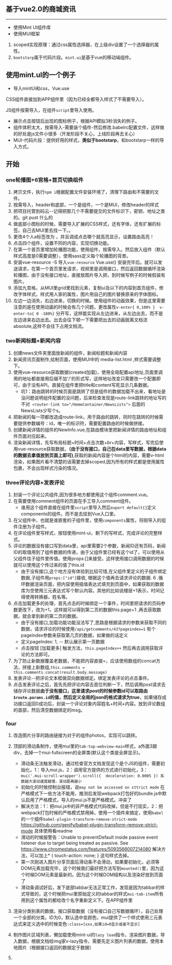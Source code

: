 ## 基于vue2.0的商城资讯
***
- 使用Mint UI组件库
- 使用MUI框架

1.  scoped实现原理：通过css属性选择器，在上级div设置了一个选择器的属性。
2.  `bootstarp`属于代码片段。`mint.ui`是基于vue的移动端组件。

## 使用mint.ul的一个例子

- 导入mintUi和css，Vue.use

CSS组件直接加到APP组件里（因为已经全都导入样式了不需要导入）。

JS组件按需导入，在组件`script`里导入使用。

- 展示点击按钮后出现的图标例子，根据API模拟3秒消失的例子。
- 组件体积太大，按需导入-需要装个插件-然后修改.babelrc配置文件，这样做的好处是js文件小很多（开发阶段不关心，上线阶段再去关心）
- MUI-代码片段：提供好用的样式，**类似于bootstarp**，和bootstarp一样的导入方式。

## 开始

### one轮播图+6宫格+首页切换组件

1. 拷贝文件，执行`npm i`根据配置文件安装环境了，清理下路由和不需要的文件。
2. 按需导入，header和底部，一个是组件，一个是MUI，修改header的样式
3. 把项目托管到码云--记得把那几个不需要提交的文件标识下，密钥、地址之类的。git pust 什么的
4. 做底部小图标的时候，需要导入扩展的CSS样式，还有字体，还有扩展的标签。自己去MUI里去找一下。。
5. 更改4个人a标签改为<router-link> ，并且调成点击哪个就高亮显示，设置路由高亮！
6. 点击四个组件，设置不同的内容，实现切换功能。
7. 在第一个首页里增加轮播图功能，使用组件，按需导入。然后放入组件（默认样式高度是0需要调整），使用sass定义每个轮播图的背景。
8. 安装vue-resource -S 导入`vue-resource` Vue.use()  安装完毕后。就可以发送请求，在第一个首页里发请求，视频里是调用接口，然后返回数据循环渲染轮播图，由于没有接口地址，直接放图片导入把，到时候写例子的时候假装有图片。
9. 添加九宫格，从MUI里grid里找到元素，复制ui及以下的内容到首页组件，修改字体样式，样式用人家的属性，图片用自己的图片替换原来的字体图标。
10. 左边一边消失，右边进来，切换的时候。使用组件的动画效果，但是这里需要注意的是在使用动画的时候会有几个问题，更改属性`v-enter{ 0,100% }  v-enter-to{ 0 -100%}` 分开写，这样能实现从左边进来，从左边出去，而不是左边进来右边出去。出去会往下顿一下需要把出去的动画脱离文档流 absolute,这样不会往下占用文档流。

### two新闻标题+新闻内容
1. 创建news文件夹里面放新闻的组件，新闻标题和新闻内容
2. 新闻资讯页面制作,绘制页面，使用MUI中的 media-list.html ,样式需要调整下。
3. 使用vue-resource获取数据(created加载)，使用全局配置api地址,页面里调用的地址都直接用后缀不加'/'的形式写，这样地址改变只需要改一个配置即可，由于没有API。直接在组件里把title和content写死显示几条数据。
    + 坑1：路由跳转的时候页面是跳转了但是组件的数据加载不出来，看地址是没问题说明组件配置的没问题，后来检查发现是route-link跳转的地址写的不对` <router-link to="/HomeContainer/NewsLists">` 后面的NewsLists少写个s。
4. 把新闻的每一项都改造成route-link，用于路由的跳转，同时在跳转的时候需要提供参数编号：id，唯一的标识符，需要配置路由的时候做拼接。
5. 创建新闻详情的组件的NewInfo.vue,在路由模块里把新闻详情的路由地址和组件页面对应起来。
6. 渲染新闻详情，先写布局标题+时间+点击次数+br+内容，写样式，写完后使用vue-resource获取数据，**（由于没有接口，自己在data里写数据，根据data的数据去拿值放到页面上即可)**,获取的新闻内容是个html的内容，需要v-html渲染，如果图片看不清楚的话需要去掉scoped,因为所有的样式都是使用属性包裹，不会出现样式污染的情况。

### three评论内容+发表评论
1. 封装一个评论公共组件,因为很多地方都使用这个组件comment.vue。
2. 在需要使用comment组件的页面在手工导入comment组件。
    + 谁用这个组件直接在组件里`script`里导入然后`export default{}`定义components的组件。而不是去挂到Vue入口里。
3. 在父组件中，也就是谁嵌套的子组件里，使用`components`属性，将刚导入的组件注册为子组件。
4. 在评论组件里写样式，按钮使用mint-ui，剩下的写样式，完成评论的完整样式。
5. 评论的数据没有接口写到data里，api里需要2个参数，新闻ID还有页码，新闻ID的取值用到了组件数据的传递，由于父组件里已经有这个id了，可以使用从父组件往子组件里传值。使用props:[]来接受。这样使用接口调用数据的时候就可以使用这个传过来的值了this.id
    + 由于没有接口,这个地方没有体验到比较可惜,在父组件里定义的子组件绑定数据,子组件用`props:["id"]`接收, 根据这个值再去请求评论的数据.
6 .循环数据渲染页面，把内容使用插值表达式填充到页面中，如果获取的数据库为空使用三元表达式写个默认内容。其他的比如说楼层+1表示，时间记得使用转换器，姓名等。
7. 点击加载更多的处理，首先点击的时候绑定一个事件，时间里把请求的页码参数更改下，改为+1，这样就可以得到第二页的数据this.page+1 ,再去获取数据，就会拿到新的第二页的数据。
    + 由于没有接口,加载功能功能没法写了,思路是根据请求的参数来获取不同的数据，请求评论的时候使用`/api/getcomments/43?pageindex=1` 有个pageindex参数来获取第几页的数据，如果做的话定义
    + 定义pageIndex: 1, -- 默认展示第一页数据
    + 点击按钮 [加载更多] 触发方法，`this.pageIndex++` 然后再去调用获取评论的方法即可。
8. 为了防止新数据覆盖老数据，不能把内容直接=，应该使用数组的concat方法，拼接上新数组,`this.comments = this.comments.concat(result.body.message)`
9. 发表评论--把评论文本框做双向数据绑定。绑定发表评论的点击事件。
10. 点击发表评论之后，首先先把评论内容去首位判断一下，然后调用post请求去储存评论数据**由于没有接口，这里请求post的时候参数id可以取路由`$route.params.id`的值，然后定义全局的json的格式请求为true**，如果储存成功接口返回0成功后，封装一个评论对象内容姓名+时间+内容。放到评论数组的首部，然后清空数据绑定的msg。

### four
1. 改造图片分享的路由链接为对于的组件photos，实现可以跳转。
2. 顶部的滑动条制作，使用mui里的`tab-top-webview-main`样式，a外面3跟div，去掉一个mui-fullscreen的全屏类(默认这个类是全屏显示)。
    + 滑动条无法触发滑动，通过检查官方文档发现这个是个JS的组件，需要初始化，1：导入mui.js，2：调用官方提供的方式进行初始化，3：`mui('.mui-scroll-wrapper').scroll({  deceleration: 0.0005 }) 系数越大滚动速度越慢，滚动距离越小`
    + 初始化的时候控制台报错，说`may not be accessed on sttrict mode` 在严格模式下一些方法不能用，推测后发现webpack打包好的bundle.js中默认启用了严格模式，导入的mui.js不是严格模式。冲突了
    + 解决方法：1：把mui.js中的非严格模式代码改掉，但是不行现实，2：把webpack打包时候的严格模式禁用掉。使用一个插件来搞定，使用`babel`的一个插件`babel-plugin-transform-remove-strict-mode` https://github.com/genify/babel-plugin-transform-remove-strict-mode 具体使用看readme
    + 滑动的时候报警告：Unable to preventDefault inside passive event listener due to target being treated as passive. See https://www.chromestatus.com/features/5093566007214080 解决方法，可以加上* { touch-action: none; } 这句样式去掉。
    + 第一次刚进入图片分享页面后滑动条不会滑动，如果要初始化，必须等DOM元素加载完毕，这个时候我们最好把方法写到`mounted()`里，因为这个时候DOM元素是最新的。因为这个时候DOM结构以及渲染好放到页面了
    + 滑动条调试好后，发下底部tabbar无法正常工作，发现是因为tabbar的样式导致的，这个时候把mui里原始定义的tabbar的样式`mui-tab-item`所有用到这个属性的都给改个名字重新定义下。在APP组件里
3. 渲染分类别表的数据，接口获取数据（没有接口自己写数据循环），自己处理一个全部的分类。ID为0，默认选中变颜色，mui提供了一个样式使用三元表达式来定义选中的时候变色`:class=[xxx,如果id=0显示或者不显示]`
4. 制作图片区域列表，懒加载使用mint-ui的`lazy load`指令，渲染图片数据，导入数据，根据文档给img家v-lazy指令，需要先定义图片列表的数据，使用本地图片（根据接口返回的数据定于数据）
    
3. 




